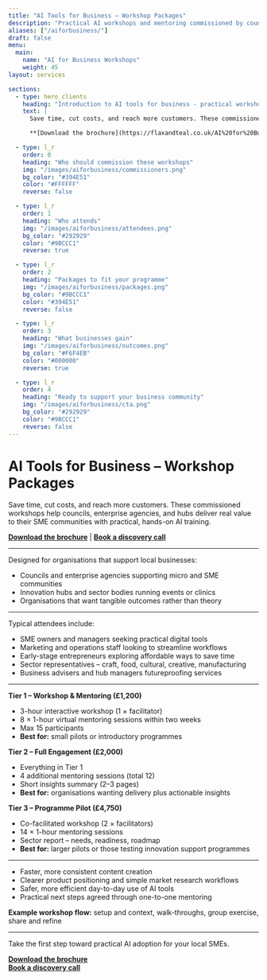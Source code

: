 ```yaml
---
title: "AI Tools for Business – Workshop Packages"
description: "Practical AI workshops and mentoring commissioned by councils, enterprise agencies, and hubs to support local SMEs."
aliases: ["/aiforbusiness/"]
draft: false
menu:
  main:
    name: "AI for Business Workshops"
    weight: 45
layout: services

sections:
  - type: hero_clients
    heading: "Introduction to AI tools for business - practical workshops for your community"
    text: |
      Save time, cut costs, and reach more customers. These commissioned workshops help councils, enterprise agencies, and hubs deliver real value to their SME communities with practical, hands-on AI training.

      **[Download the brochure](https://flaxandteal.co.uk/AI%20for%20Business%20Workshop%20Packages.pdf)**  |  **[Book a discovery call](mailto:info@flaxandteal.co.uk)**

  - type: l_r
    order: 0
    heading: "Who should commission these workshops"
    img: "/images/aiforbusiness/commissioners.png"
    bg_color: "#394E51"
    color: "#FFFFFF"
    reverse: false

  - type: l_r
    order: 1
    heading: "Who attends"
    img: "/images/aiforbusiness/attendees.png"
    bg_color: "#292929"
    color: "#9BCCC1"
    reverse: true

  - type: l_r
    order: 2
    heading: "Packages to fit your programme"
    img: "/images/aiforbusiness/packages.png"
    bg_color: "#9BCCC1"
    color: "#394E51"
    reverse: false

  - type: l_r
    order: 3
    heading: "What businesses gain"
    img: "/images/aiforbusiness/outcomes.png"
    bg_color: "#F6F4EB"
    color: "#000000"
    reverse: true

  - type: l_r
    order: 4
    heading: "Ready to support your business community"
    img: "/images/aiforbusiness/cta.png"
    bg_color: "#292929"
    color: "#9BCCC1"
    reverse: false
---
```


# AI Tools for Business – Workshop Packages
Save time, cut costs, and reach more customers. These commissioned workshops help councils, enterprise agencies, and hubs deliver real value to their SME communities with practical, hands-on AI training.

**[Download the brochure](https://flaxandteal.co.uk/AI%20for%20Business%20Workshop%20Packages.pdf)**  |  **[Book a discovery call](mailto:info@flaxandteal.co.uk)**

<hr>

Designed for organisations that support local businesses:
- Councils and enterprise agencies supporting micro and SME communities
- Innovation hubs and sector bodies running events or clinics
- Organisations that want tangible outcomes rather than theory

<hr>

Typical attendees include:
- SME owners and managers seeking practical digital tools
- Marketing and operations staff looking to streamline workflows
- Early-stage entrepreneurs exploring affordable ways to save time
- Sector representatives – craft, food, cultural, creative, manufacturing
- Business advisers and hub managers futureproofing services

<hr>

**Tier 1 – Workshop & Mentoring (£1,200)**  
- 3-hour interactive workshop (1 × facilitator)  
- 8 × 1-hour virtual mentoring sessions within two weeks  
- Max 15 participants  
- **Best for:** small pilots or introductory programmes

**Tier 2 – Full Engagement (£2,000)**  
- Everything in Tier 1  
- 4 additional mentoring sessions (total 12)  
- Short insights summary (2–3 pages)  
- **Best for:** organisations wanting delivery plus actionable insights

**Tier 3 – Programme Pilot (£4,750)**  
- Co-facilitated workshop (2 × facilitators)  
- 14 × 1-hour mentoring sessions  
- Sector report – needs, readiness, roadmap  
- **Best for:** larger pilots or those testing innovation support programmes

<hr>

- Faster, more consistent content creation  
- Clearer product positioning and simple market research workflows  
- Safer, more efficient day-to-day use of AI tools  
- Practical next steps agreed through one-to-one mentoring  

**Example workshop flow:** setup and context, walk-throughs, group exercise, share and refine

<hr>

Take the first step toward practical AI adoption for your local SMEs.

**[Download the brochure](https://flaxandteal.co.uk/AI%20for%20Business%20Workshop%20Packages.pdf)**  
**[Book a discovery call](mailto:info@flaxandteal.co.uk)**
